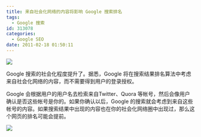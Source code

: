 ```yaml
---
title: 来自社会化网络的内容将影响 Google 搜索排名
tags:
  - Google 搜索
id: 313078
categories:
  - Google SEO
date: 2011-02-18 01:50:11
---
```


[![](http://tctechcrunch.files.wordpress.com/2011/02/aaaa2.png?w=620&amp;h=195)](http://tctechcrunch.files.wordpress.com/2011/02/aaaa2.png)

Google 搜索的社会化程度提升了。据悉，Google 将在搜索结果排名算法中考虑来自社会化网络的内容，而不需要得到用户的登录授权。
 <!--more-->  

Google 会根据用户的用户名去检索来自Twitter、Quora 等帐号，然后会像用户确认是否这些帐号是你的。如果你确认以后，Google 的搜索就会考虑到来自这些帐号的内容。如果搜索结果中出现的内容也在你的社会化网络圈中出现过，那么这个网页的排名可能会提前。

[![](http://tctechcrunch.files.wordpress.com/2011/02/a5.png?w=620&amp;h=302)](http://tctechcrunch.files.wordpress.com/2011/02/a5.png)